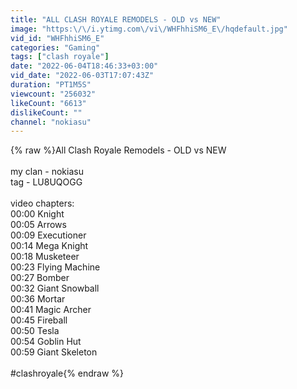 ```yaml
---
title: "ALL CLASH ROYALE REMODELS - OLD vs NEW"
image: "https:\/\/i.ytimg.com\/vi\/WHFhhiSM6_E\/hqdefault.jpg"
vid_id: "WHFhhiSM6_E"
categories: "Gaming"
tags: ["clash royale"]
date: "2022-06-04T18:46:33+03:00"
vid_date: "2022-06-03T17:07:43Z"
duration: "PT1M5S"
viewcount: "256032"
likeCount: "6613"
dislikeCount: ""
channel: "nokiasu"
---
```

{% raw %}All Clash Royale Remodels - OLD vs NEW<br /><br />my clan - nokiasu<br />tag - LU8UQOGG<br /><br />video chapters:<br />00:00 Knight<br />00:05 Arrows<br />00:09 Executioner<br />00:14 Mega Knight<br />00:18 Musketeer<br />00:23 Flying Machine<br />00:27 Bomber<br />00:32 Giant Snowball<br />00:36 Mortar<br />00:41 Magic Archer<br />00:45 Fireball<br />00:50 Tesla<br />00:54 Goblin Hut<br />00:59 Giant Skeleton<br /><br />#clashroyale{% endraw %}
